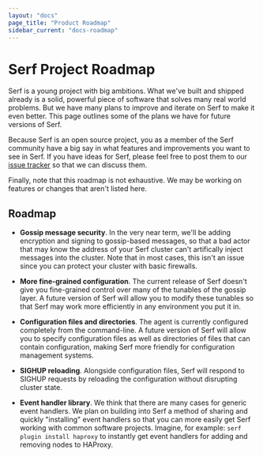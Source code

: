 ```yaml
---
layout: "docs"
page_title: "Product Roadmap"
sidebar_current: "docs-roadmap"
---
```


# Serf Project Roadmap

Serf is a young project with big ambitions. What we've built and shipped
already is a solid, powerful piece of software that solves many real world
problems. But we have
many plans to improve and iterate on Serf to make it even better. This
page outlines some of the plans we have for future versions of Serf.

Because Serf is an open source project, you as a member of the Serf
community have a big say in what features and improvements you want
to see in Serf.
If you have ideas for Serf, please feel free to post them to our
[issue tracker](https://github.com/hashicorp/serf/issues) so that we can
discuss them.

Finally, note that this roadmap is not exhaustive. We may be working on
features or changes that aren't listed here.

## Roadmap

* **Gossip message security**. In the very near term, we'll be adding
  encryption and signing to gossip-based messages, so that a bad actor
  that may know the address of your Serf cluster can't artifically inject
  messages into the cluster. Note that in most cases, this isn't an issue
  since you can protect your cluster with basic firewalls.

* **More fine-grained configuration**. The current release of Serf doesn't
  give you fine-grained control over many of the tunables of the gossip
  layer. A future version of Serf will allow you to modify these tunables
  so that Serf may work more efficiently in any environment you put it in.

* **Configuration files and directories**. The agent is currently configured
  completely from the command-line. A future version of Serf will allow you
  to specify configuration files as well as directories of files that can
  contain configuration, making Serf more friendly for configuration management
  systems.

* **SIGHUP reloading**. Alongside configuration files, Serf will respond to
  SIGHUP requests by reloading the configuration without disrupting cluster
  state.

* **Event handler library**. We think that there are many cases
  for generic event handlers. We plan on building into Serf a method of
  sharing and quickly "installing" event handlers so that you can more
  easily get Serf working with common software projects. Imagine, for example:
  `serf plugin install haproxy` to instantly get event handlers for adding
  and removing nodes to HAProxy.
